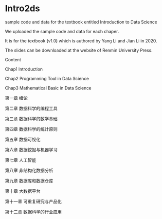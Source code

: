 # Intro2ds
sample code and data for the textbook entitled Introduction to Data Science

We uploaded the sample code and data for each chaper.

It is for the textbook (v1.0) which is authored by Yang Li and Jian Li in 2020.

The slides can be downloaded at the website of Renmin University Press.

Content

Chap1 Introduction

Chap2 Programming Tool in Data Science

Chap3 Mathematical Basic in Data Science

第一章 绪论

第二章 数据科学的编程工具

第三章 数据科学的数学基础

第四章 数据科学的统计原则

第五章 数据可视化

第六章 数据挖掘与机器学习

第七章 人工智能

第八章 非结构化数据分析

第九章 数据库和数据仓库

第十章 大数据平台

第十一章 可重复研究与产品化

第十二章 数据科学的行业应用
